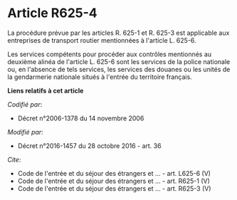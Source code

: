 # Article R625-4

La procédure prévue par les articles R. 625-1 et R. 625-3 est applicable aux entreprises de transport routier mentionnées à
l'article L. 625-6. 

Les services compétents pour procéder aux contrôles mentionnés au deuxième alinéa de l'article L. 625-6 sont les services de
la police nationale ou, en l'absence de tels services, les services des douanes ou les unités de la gendarmerie nationale
situés à l'entrée du territoire français.

**Liens relatifs à cet article**

_Codifié par_:

  - Décret n°2006-1378 du 14 novembre 2006

_Modifié par_:

  - Décret n°2016-1457 du 28 octobre 2016 - art. 36

_Cite_:

  - Code de l'entrée et du séjour des étrangers et ... - art. L625-6 (V)
  - Code de l'entrée et du séjour des étrangers et ... - art. R625-1 (V)
  - Code de l'entrée et du séjour des étrangers et ... - art. R625-3 (V)
